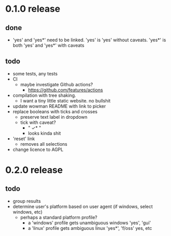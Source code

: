 # 0.1.0 release

## done

* 'yes' and 'yes\*' need to be linked. 'yes' is 'yes' without caveats. 'yes\*' is both 'yes' and 'yes*' with caveats

## todo

* some tests, any tests
* CI
    - maybe investigate Github actions?
        - https://github.com/features/actions
* compilation with tree shaking. 
    - I want a tiny little static website. no bullshit
* update wowman README with link to picker
* replace booleans with ticks and crosses
    - preserve text label in dropdown
    - tick with caveat? 
        - "  ✓*  "
        - looks kinda shit
* 'reset' link
    - removes all selections
* change licence to AGPL

# 0.2.0 release

## todo

* group results
* determine user's platform based on user agent (if windows, select windows, etc)
    - perhaps a standard platform profile? 
        - a 'windows' profile gets unambiguous windows 'yes', 'gui'
        - a 'linux' profile gets ambiguous linux 'yes*', 'f/oss' yes, etc
